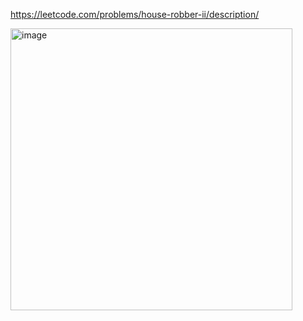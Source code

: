 https://leetcode.com/problems/house-robber-ii/description/

<img width="451" alt="image" src="https://user-images.githubusercontent.com/92165807/210117428-747926c6-a194-42ac-89a1-35e85edd2844.png">
